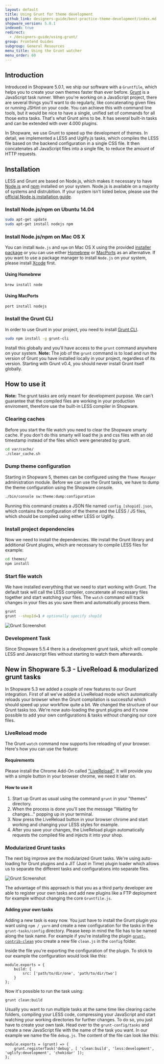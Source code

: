 ```yaml
---
layout: default
title: Using Grunt for theme development
github_link: designers-guide/best-practice-theme-development/index.md
shopware_version: 5.0.1
indexed: true
redirect:
  - /designers-guide/using-grunt/
group: Frontend Guides
subgroup: General Resources
menu_title: Using the Grunt watcher
menu_order: 60
---
```


<div class="toc-list"></div>

## Introduction

Introduced in Shopware 5.0.1, we ship our software with a `Gruntfile`, which helps you to create your own themes faster than ever before. [Grunt](http://gruntjs.com/) is a JavaScript task runner. When you're working on a JavaScript project, there are several things you'll want to do regularly, like concatenating given files or running JSHint on your code. You can achieve this with command line tools, but it would be nice to have a single, unified set of commands for all those extra tasks. That's what Grunt aims to be. It has several built-in tasks and can be extended with over 4.000 plugins.

In Shopware, we use Grunt to speed up the development of themes. In detail, we implemented a LESS and Uglify.js tasks, which compiles the LESS file based on the backend configuration in a single CSS file. It then concatenates all JavaScript files into a single file, to reduce the amount of HTTP requests.


## Installation

LESS and Grunt are based on Node.js, which makes it necessary to have [Node.js](https://nodejs.org/) and [npm](https://www.npmjs.com/) installed on your system. Node.js is available on a majority of systems and distrubition. If your system isn't listed below, please use the [official Node.js installation guide](https://github.com/joyent/node/wiki/Installation).

### Install Node.js/npm on Ubuntu 14.04

```bash
sudo apt-get update
sudo apt-get install nodejs npm
```

### Install Node.js/npm on Mac OS X
You can install `Node.js` and `npm` on Mac OS X using the provided [installer package](http://nodejs.org/#download) or you can use either [Homebrew](http://brew.sh/) or [MacPorts](http://www.macports.org/) as an alternative. If you want to use a package manager to install `Node.js` on your system, please install [Xcode](https://developer.apple.com/xcode/) first.

#### Using Homebrew
```bash
brew install node
```

#### Using MacPorts
```bash
port install nodejs
```


### Install the Grunt CLI
In order to use Grunt in your project, you need to install [Grunt CLI](https://github.com/gruntjs/grunt-cli).

```bash
sudo npm install -g grunt-cli
```
Install this globally and you'll have access to the ```grunt``` command anywhere on your system. **Note:** The job of the ```grunt``` command is to load and run the version of Grunt you have installed locally in your project, regardless of its version. Starting with Grunt v0.4, you should never install Grunt itself globally.

## How to use it

<div class="alert alert-warning"><strong>Note:</strong> The grunt tasks are only meant for development purpose. We can't guarantee that the compiled files are working in your production enviroment, therefore use the built-in LESS compiler in Shopware.</div>

### Clearing caches
Before you start the file watch you need to clear the Shopware smarty cache. If you don't do this smarty will load the js and css files with an old timestamp instead of the files which were generated by grunt.

```bash
cd var/cache/
./clear_cache.sh
```

### Dump theme configuration
Starting in Shopware 5, themes can be configured using the `Theme Manager` administration module. Before we can use the Grunt tasks, we have to dump the theme configuration using the Shopware console.

```bash
./bin/console sw:theme:dump:configuration
```

Running this command creates a JSON file named ```config_[shopid].json```, which contains the configuration of the theme and the LESS / JS files, which should be compiled using either LESS or Uglify.

### Install project dependencies
Now we need to install the dependencies. We install the Grunt library and additional Grunt plugins, which are necessary to compile LESS files for example:

```bash
cd themes/
npm install
```

### Start file watch
We have installed everything that we need to start working with Grunt. The default task will call the LESS compiler, concatenate all necessary files together and start watching your files. The `watch` command will track changes in your files as you save them and automatically process them.

```bash
grunt
grunt --shopId=1 # optionally specify shopId
```

![Grunt Screenshot](grunt-screenshot.png)

### Development Task
Since Shopware 5.5.4 there is a development grunt task, which will compile LESS and Javascript files without starting to watch them afterwards.

## New in Shopware 5.3 - LiveReload & modularized grunt tasks

In Shopware 5.3 we added a couple of new features to our Grunt integration. First of all we've added a LiveReload mode which automatically reloads your browser when the Grunt compilation is successful which should speed up your workflow quite a bit.
We changed the structure of our Grunt tasks too. We're now auto-loading the grunt plugins and it's now possible to add your own configurations & tasks without changing our core files.

### LiveReload mode

The Grunt `watch` command now supports live reloading of your browser. Here's how you can use the feature:

#### Requirements

Please install the Chrome Add-On called ["LiveReload"](https://chrome.google.com/webstore/detail/livereload/jnihajbhpnppcggbcgedagnkighmdlei). It will provide you with a simple button in your browser chrome, we need it later on.

#### How to use it

1. Start up Grunt as usual using the command `grunt` in your "themes" directory.
2. When the process is done you'll see the message "Waiting for changes..." popping up in your terminal.
3. Now press the LiveReload button in your browser chrome and start working and changing your LESS styles for example.
4. After you save your changes, the LiveReload plugin automatically requests the compiled file and injects it into your shop.

### Modularized Grunt tasks
The next big improve are the modularized Grunt tasks. We're using auto-loading for Grunt plugins and a JIT (Just in Time) plugin loader which allows us to separate the different tasks and configurations into separate files. 

![Grunt Screenshot](grunt-modularized.png)

The advantage of this approach is that you as a third party developer are able to register your own tasks and add new plugins like a FTP deployment for example without changing the core `Gruntfile.js`.


#### Adding your own tasks
Adding a new task is easy now. You just have to install the Grunt plugin you want using `npm / yarn` and create a new configuration for the tasks in the `grunt-tasks/config` directory. Please keep in mind the file has to be named along the task name. For example if you're installing the plugin [`grunt-contrib-clean`](https://github.com/gruntjs/grunt-contrib-clean) you create a new file `clean.js` in the `config` folder.

Inside the file you're exporting the configuration of the plugin. To stick to our example the configuration would look like this:

```
module.exports = {
    build: {
        src: ['path/to/dir/one', 'path/to/dir/two']
    }
};
```

Now it's possible to run the task using:
```
grunt clean:build
```

Usually you want to run multiple tasks at the same time like clearing cache folders, compiling your LESS code, compressing your JavaScript and start watching your working directories for further changes. To do so, you just have to create your own task. Head over to the `grunt-config/tasks` and create a new JavaScript file with the name of the task you want. In our example we name the file `debug.js`. The content of the file can look like this:

```
module.exports = (grunt) => {
    grunt.registerTask('debug', [ 'clean:build', 'less:development', 'uglify:development', 'chokidar' ]);
};
```
